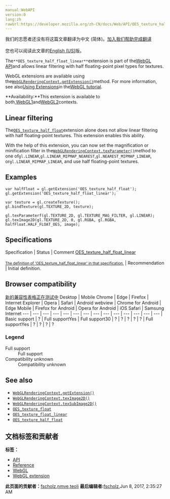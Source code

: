 ```yaml
---
manual:WebAPI
version:0
lang:zh
rawUrl:https://developer.mozilla.org/zh-CN/docs/Web/API/OES_texture_half_float_linear
---
```




<bdi>我们的志愿者还没有将这篇文章翻译为<bdi>中文 (简体)</bdi>。[加入我们帮助完成翻译](%15754 "")<br></br>您也可以阅读此文章的[English (US)](%15747 "")版。</bdi>






The`**OES_texture_half_float_linear**`extension is part of the[WebGL API](%9901 "")and allows linear filtering with half floating-point pixel types for textures.



WebGL extensions are available using the[`WebGLRenderingContext.getExtension()`](%9902 "The WebGLRenderingContext.getExtension() method enables a WebGL extension.")method. For more information, see also[Using Extensions](%9903 "")in the[WebGL tutorial](%9904 "").



**Availability:**This extension is available to both,[WebGL1](%9905 "This example demonstrates how to detect a WebGL rendering context and reports the result to the user.")and[WebGL2](%9906 "The WebGL2RenderingContext interface provides the OpenGL ES 3.0 rendering context for the drawing surface of an HTML <canvas> element.")contexts.



## Linear filtering<a name="Linear_filtering"></a>


The[`OES_texture_half_float`](%9940 "The OES_texture_half_float extension is part of the WebGL API and adds texture formats with 16- (aka half float) and 32-bit floating-point components.")extension alone does not allow linear filtering with half floating-point textures. This extension enables this ability.



With the help of this extension, you can now set the magnification or minification filter in the[`WebGLRenderingContext.texParameter()`](%15744 "The WebGLRenderingContext.texParameter[fi]() methods of the WebGL API set texture parameters.")method to one of`gl.LINEAR`,`gl.LINEAR_MIPMAP_NEAREST`,`gl.NEAREST_MIPMAP_LINEAR`, or`gl.LINEAR_MIPMAP_LINEAR`, and use half floating-point textures.


## Examples<a name="Examples"></a>

```
var halfFloat = gl.getExtension('OES_texture_half_float');
gl.getExtension('OES_texture_half_float_linear');

var texture = gl.createTexture();
gl.bindTexture(gl.TEXTURE_2D, texture);

gl.texParameterf(gl.TEXTURE_2D, gl.TEXTURE_MAG_FILTER, gl.LINEAR);
gl.texImage2D(gl.TEXTURE_2D, 0, gl.RGBA, gl.RGBA, halfFloat.HALF_FLOAT_OES, image);
```

## Specifications<a name="Specifications"></a>
Specification | Status | Comment 
[OES_texture_half_float_linear<br></br><small>The definition of &#39;OES_texture_half_float_linear&#39; in that specification.</small>](%15755 "") | Recommendation | Initial definition. 


## Browser compatibility<a name="Browser_compatibility"></a>
[新的兼容性表格正在测试中<i></i>](%3360 "")
<abbr>Desktop<i></i></abbr> | <abbr>Mobile<i></i></abbr> 
<abbr>Chrome<i></i></abbr> | <abbr>Edge<i></i></abbr> | <abbr>Firefox<i></i></abbr> | <abbr>Internet Explorer<i></i></abbr> | <abbr>Opera<i></i></abbr> | <abbr>Safari<i></i></abbr> | <abbr>Android webview<i></i></abbr> | <abbr>Chrome for Android<i></i></abbr> | <abbr>Edge Mobile<i></i></abbr> | <abbr>Firefox for Android<i></i></abbr> | <abbr>Opera for Android<i></i></abbr> | <abbr>iOS Safari<i></i></abbr> | <abbr>Samsung Internet<i></i></abbr> 
 ---  |  ---  |  ---  |  ---  |  ---  |  ---  |  ---  |  ---  |  ---  |  ---  |  ---  |  ---  |  ---  |  ---  | 
Basic support | <abbr>?</abbr> | <abbr>Full support</abbr>Yes | <abbr>Full support</abbr>30 | <abbr>?</abbr> | <abbr>?</abbr> | <abbr>?</abbr> | <abbr>?</abbr> | <abbr>?</abbr> | <abbr>Full support</abbr>Yes | <abbr>?</abbr> | <abbr>?</abbr> | <abbr>?</abbr> | <abbr>?</abbr> 


### Legend<a name="Legend"></a>
<dl><dt><abbr>Full support</abbr></dt><dd>Full support</dd><dt><abbr>Compatibility unknown</abbr></dt><dd>Compatibility unknown</dd></dl>

## See also<a name="See_also"></a>

* [`WebGLRenderingContext.getExtension()`](%9902 "The WebGLRenderingContext.getExtension() method enables a WebGL extension.")
* [`WebGLRenderingContext.texImage2D()`](%10058 "The WebGLRenderingContext.texImage2D() method of the WebGL API specifies a two-dimensional texture image.")
* [`WebGLRenderingContext.texSubImage2D()`](%10059 "The WebGLRenderingContext.texSubImage2D() method of the WebGL API specifies a sub-rectangle of the current texture.")
* [`OES_texture_float`](%15743 "The OES_texture_float extension is part of the WebGL API and exposes floating-point pixel types for textures.")
* [`OES_texture_float_linear`](%15745 "The OES_texture_float_linear extension is part of the WebGL API and allows linear filtering with floating-point pixel types for textures.")
* [`OES_texture_half_float`](%9940 "The OES_texture_half_float extension is part of the WebGL API and adds texture formats with 16- (aka half float) and 32-bit floating-point components.")



## 文档标签和贡献者
**标签：**
* [API](%50 "")
* [Reference](%3381 "")
* [WebGL](%52 "")
* [WebGL extension](%9914 "")

**此页面的贡献者：**[fscholz](%60 ""),[nmve](%4863 ""),[teoli](%160 "")
**最后编辑者:**[fscholz](%60 ""),<time>Jun 8, 2017, 2:35:27 AM</time>



